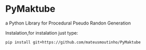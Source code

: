 # PyMaktube
a Python Library for Procedural Pseudo Randon Generation

Instalation,for instalation just type:

```shel 
pip install git+https://github.com/mateusmoutinho/PyMaktube

```

